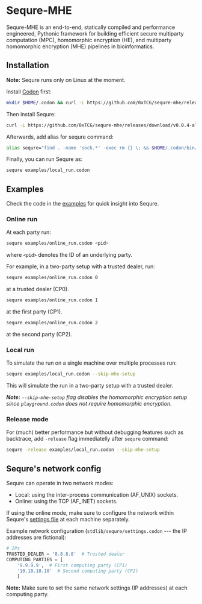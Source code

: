 # Sequre-MHE

Sequre-MHE is an end-to-end, statically compiled and performance engineered, Pythonic framework for building efficient secure multiparty computation (MPC), homomorphic encryption (HE), and multiparty homomorphic encryption (MHE) pipelines in bioinformatics.

## Installation

**Note:** Sequre runs only on Linux at the moment.

Install [Codon](https://github.com/exaloop/codon) first:
```bash
mkdir $HOME/.codon && curl -L https://github.com/0xTCG/sequre-mhe/releases/download/v0.0.2-alpha/codon-$(uname -s | awk '{print tolower($0)}')-$(uname -m).tar.gz | tar zxvf - -C $HOME/.codon --strip-components=1
```

Then install Sequre:
```bash
curl -L https://github.com/0xTCG/sequre-mhe/releases/download/v0.0.4-alpha/sequre-$(uname -s | awk '{print tolower($0)}')-$(uname -m).tar.gz | tar zxvf - -C $HOME/.codon/lib/codon/plugins
```

Afterwards, add alias for sequre command:
```bash
alias sequre="find . -name 'sock.*' -exec rm {} \; && $HOME/.codon/bin/codon run -plugin sequre -plugin seq"
```

Finally, you can run Sequre as:
```bash
sequre examples/local_run.codon
```

## Examples

Check the code in the [examples](examples/) for quick insight into Sequre.

### Online run

At each party run:
```bash
sequre examples/online_run.codon <pid>
```
where `<pid>` denotes the ID of an underlying party.

For example, in a two-party setup with a trusted dealer, run:
```bash
sequre examples/online_run.codon 0
```
at a trusted dealer (CP0).

```bash
sequre examples/online_run.codon 1
```
at the first party (CP1).

```bash
sequre examples/online_run.codon 2
```
at the second party (CP2).

### Local run

To simulate the run on a single machine over multiple processes run:

```bash
sequre examples/local_run.codon --skip-mhe-setup
```

This will simulate the run in a two-party setup with a trusted dealer.

_**Note:** `--skip-mhe-setup` flag disables the homomorphic encryption setup since `playground.codon` does not require homomorphic encryption._

### Release mode

For (much) better performance but without debugging features such as backtrace, add `-release` flag immediatelly after `sequre` command:

```bash
sequre -release examples/local_run.codon --skip-mhe-setup
```

## Sequre's network config

Sequre can operate in two network modes:
- Local: using the inter-process communication (AF_UNIX) sockets.
- Online: using the TCP (AF_INET) sockets.

If using the online mode, make sure to configure the network within Sequre's [settings file](stdlib/sequre/settings.codon) at each machine separately.

Example network configuration (`stdlib/sequre/settings.codon` --- the IP addresses are fictional):
```python
# IPs
TRUSTED_DEALER = '8.8.8.8'  # Trusted dealer
COMPUTING_PARTIES = [
    '9.9.9.9',  # First computing party (CP1)
    '10.10.10.10'  # Second computing party (CP2)
    ]
```

**Note:** Make sure to set the same network settings (IP addresses) at each computing party.
